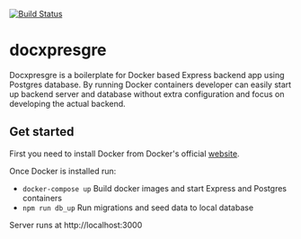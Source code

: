 [![Build Status](https://travis-ci.org/kmalanne/docxpresgre.svg?branch=master)](https://travis-ci.org/kmalanne/docxpresgre)

# docxpresgre 

Docxpresgre is a boilerplate for Docker based Express backend app using Postgres database. By running Docker containers developer can easily start up backend server and database without extra configuration and focus on developing the actual backend.

## Get started

First you need to install Docker from Docker's official [website](https://www.docker.com/).

Once Docker is installed run:

* `docker-compose up` Build docker images and start Express and Postgres containers
* `npm run db_up` Run migrations and seed data to local database

Server runs at http://localhost:3000
